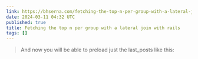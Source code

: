 ```yaml
---
link: https://bhserna.com/fetching-the-top-n-per-group-with-a-lateral-join-with-rails
date: 2024-03-11 04:32 UTC
published: true
title: Fetching the top n per group with a lateral join with rails
tags: []
---
```


> And now you will be able to preload just the last_posts like this:
